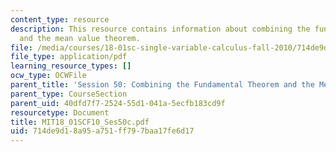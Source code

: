 ```yaml
---
content_type: resource
description: This resource contains information about combining the fundamental theorem
  and the mean value theorem.
file: /media/courses/18-01sc-single-variable-calculus-fall-2010/714de9d18a95a751ff797baa17fe6d17_MIT18_01SCF10_Ses50c.pdf
file_type: application/pdf
learning_resource_types: []
ocw_type: OCWFile
parent_title: 'Session 50: Combining the Fundamental Theorem and the Mean Value Theorem'
parent_type: CourseSection
parent_uid: 40dfd7f7-2524-55d1-041a-5ecfb183cd9f
resourcetype: Document
title: MIT18_01SCF10_Ses50c.pdf
uid: 714de9d1-8a95-a751-ff79-7baa17fe6d17
---
```

